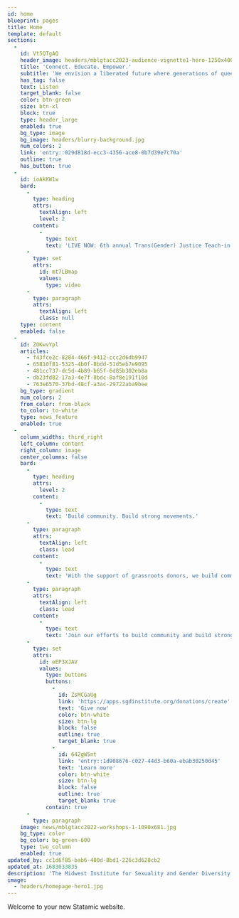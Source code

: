```yaml
---
id: home
blueprint: pages
title: Home
template: default
sections:
  -
    id: Vt5QTgAQ
    header_image: headers/mblgtacc2023-audience-vignette1-hero-1250x400.jpg
    title: 'Connect. Educate. Empower.'
    subtitle: 'We envision a liberated future where generations of queer and trans people live in abundance and their joy, knowledge, and experience guide our shared existence.'
    has_tag: false
    text: Listen
    target_blank: false
    color: btn-green
    size: btn-xl
    block: true
    type: header_large
    enabled: true
    bg_type: image
    bg_image: headers/blurry-background.jpg
    num_colors: 2
    link: 'entry::029d818d-ecc3-4356-ace8-0b7d39e7c70a'
    outline: true
    has_button: true
  -
    id: ioAkKW1w
    bard:
      -
        type: heading
        attrs:
          textAlign: left
          level: 2
        content:
          -
            type: text
            text: 'LIVE NOW: 6th annual Trans(Gender) Justice Teach-in'
      -
        type: set
        attrs:
          id: mt7LBmap
          values:
            type: video
      -
        type: paragraph
        attrs:
          textAlign: left
          class: null
    type: content
    enabled: false
  -
    id: ZOKwvYpl
    articles:
      - f43fce2c-8284-466f-9412-ccc2d6db9947
      - 65810f81-5325-4b0f-8bdd-51d5eb7e9095
      - 481cc737-dc5d-4b89-b65f-6d85b302eb8a
      - db23fd82-17a3-4e7f-8bdc-8af8e191f10d
      - 763e6570-37bd-48cf-a3ac-29722aba9bee
    bg_type: gradient
    num_colors: 2
    from_color: from-black
    to_color: to-white
    type: news_feature
    enabled: true
  -
    column_widths: third_right
    left_column: content
    right_column: image
    center_columns: false
    bard:
      -
        type: heading
        attrs:
          level: 2
        content:
          -
            type: text
            text: 'Build community. Build strong movements.'
      -
        type: paragraph
        attrs:
          textAlign: left
          class: lead
        content:
          -
            type: text
            text: 'With the support of grassroots donors, we build community among queer and trans youth, expand knowledge of sexuality and gender, and create lasting change across the Midwest.'
      -
        type: paragraph
        attrs:
          textAlign: left
          class: lead
        content:
          -
            type: text
            text: 'Join our efforts to build community and build strong movements—make a gift now.'
      -
        type: set
        attrs:
          id: eEP3XJAV
          values:
            type: buttons
            buttons:
              -
                id: ZsMCGaUg
                link: 'https://apps.sgdinstitute.org/donations/create'
                text: 'Give now'
                color: btn-white
                size: btn-lg
                block: false
                outline: true
                target_blank: true
              -
                id: 642gW5nt
                link: 'entry::1d908676-c027-44d3-b60a-ebab30250d45'
                text: 'Learn more'
                color: btn-white
                size: btn-lg
                block: false
                outline: true
                target_blank: true
            contain: true
      -
        type: paragraph
    image: news/mblgtacc2022-workshops-1-1090x681.jpg
    bg_type: color
    bg_color: bg-green-600
    type: two_column
    enabled: true
updated_by: cc1d6f85-bab6-480d-8bd1-226c3d628cb2
updated_at: 1683033835
description: 'The Midwest Institute for Sexuality and Gender Diversity envisions a liberated future where generations of queer and trans people live in abundance and their joy, knowledge, and experience guide our shared existence.'
image:
  - headers/homepage-hero1.jpg
---
```

Welcome to your new Statamic website.
